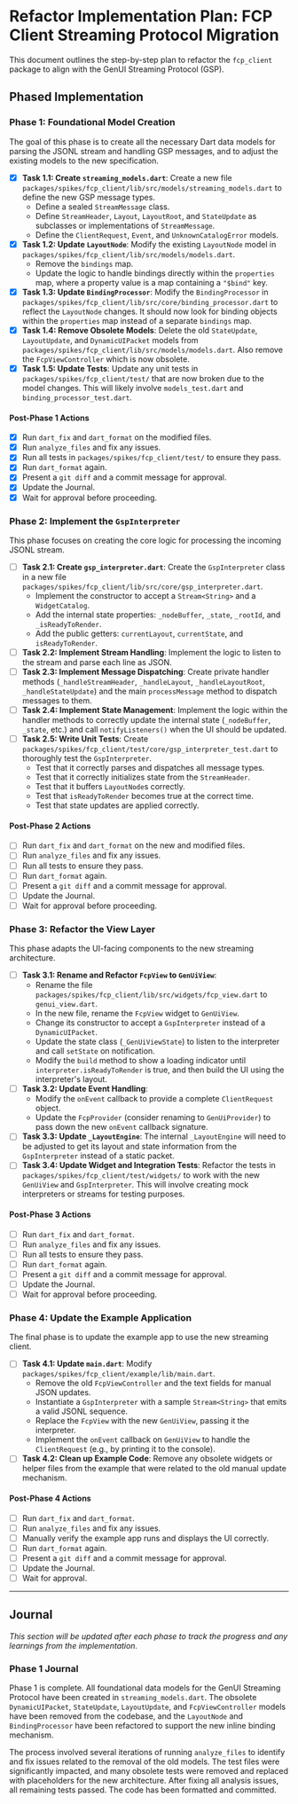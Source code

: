 # Refactor Implementation Plan: FCP Client Streaming Protocol Migration

This document outlines the step-by-step plan to refactor the `fcp_client` package to align with the GenUI Streaming Protocol (GSP).

## Phased Implementation

### Phase 1: Foundational Model Creation

The goal of this phase is to create all the necessary Dart data models for parsing the JSONL stream and handling GSP messages, and to adjust the existing models to the new specification.

- [x] **Task 1.1: Create `streaming_models.dart`**: Create a new file `packages/spikes/fcp_client/lib/src/models/streaming_models.dart` to define the new GSP message types.
  - Define a sealed `StreamMessage` class.
  - Define `StreamHeader`, `Layout`, `LayoutRoot`, and `StateUpdate` as subclasses or implementations of `StreamMessage`.
  - Define the `ClientRequest`, `Event`, and `UnknownCatalogError` models.
- [x] **Task 1.2: Update `LayoutNode`**: Modify the existing `LayoutNode` model in `packages/spikes/fcp_client/lib/src/models/models.dart`.
  - Remove the `bindings` map.
  - Update the logic to handle bindings directly within the `properties` map, where a property value is a map containing a `"$bind"` key.
- [x] **Task 1.3: Update `BindingProcessor`**: Modify the `BindingProcessor` in `packages/spikes/fcp_client/lib/src/core/binding_processor.dart` to reflect the `LayoutNode` changes. It should now look for binding objects within the `properties` map instead of a separate `bindings` map.
- [x] **Task 1.4: Remove Obsolete Models**: Delete the old `StateUpdate`, `LayoutUpdate`, and `DynamicUIPacket` models from `packages/spikes/fcp_client/lib/src/models/models.dart`. Also remove the `FcpViewController` which is now obsolete.
- [x] **Task 1.5: Update Tests**: Update any unit tests in `packages/spikes/fcp_client/test/` that are now broken due to the model changes. This will likely involve `models_test.dart` and `binding_processor_test.dart`.

#### Post-Phase 1 Actions

-   [x] Run `dart_fix` and `dart_format` on the modified files.
-   [x] Run `analyze_files` and fix any issues.
-   [x] Run all tests in `packages/spikes/fcp_client/test/` to ensure they pass.
-   [x] Run `dart_format` again.
-   [x] Present a `git diff` and a commit message for approval.
-   [x] Update the Journal.
-   [x] Wait for approval before proceeding.

### Phase 2: Implement the `GspInterpreter`

This phase focuses on creating the core logic for processing the incoming JSONL stream.

- [ ] **Task 2.1: Create `gsp_interpreter.dart`**: Create the `GspInterpreter` class in a new file `packages/spikes/fcp_client/lib/src/core/gsp_interpreter.dart`.
  - Implement the constructor to accept a `Stream<String>` and a `WidgetCatalog`.
  - Add the internal state properties: `_nodeBuffer`, `_state`, `_rootId`, and `_isReadyToRender`.
  - Add the public getters: `currentLayout`, `currentState`, and `isReadyToRender`.
- [ ] **Task 2.2: Implement Stream Handling**: Implement the logic to listen to the stream and parse each line as JSON.
- [ ] **Task 2.3: Implement Message Dispatching**: Create private handler methods (`_handleStreamHeader`, `_handleLayout`, `_handleLayoutRoot`, `_handleStateUpdate`) and the main `processMessage` method to dispatch messages to them.
- [ ] **Task 2.4: Implement State Management**: Implement the logic within the handler methods to correctly update the internal state (`_nodeBuffer`, `_state`, etc.) and call `notifyListeners()` when the UI should be updated.
- [ ] **Task 2.5: Write Unit Tests**: Create `packages/spikes/fcp_client/test/core/gsp_interpreter_test.dart` to thoroughly test the `GspInterpreter`.
  - Test that it correctly parses and dispatches all message types.
  - Test that it correctly initializes state from the `StreamHeader`.
  - Test that it buffers `LayoutNode`s correctly.
  - Test that `isReadyToRender` becomes true at the correct time.
  - Test that state updates are applied correctly.

#### Post-Phase 2 Actions

-   [ ] Run `dart_fix` and `dart_format` on the new and modified files.
-   [ ] Run `analyze_files` and fix any issues.
-   [ ] Run all tests to ensure they pass.
-   [ ] Run `dart_format` again.
-   [ ] Present a `git diff` and a commit message for approval.
-   [ ] Update the Journal.
-   [ ] Wait for approval before proceeding.

### Phase 3: Refactor the View Layer

This phase adapts the UI-facing components to the new streaming architecture.

- [ ] **Task 3.1: Rename and Refactor `FcpView` to `GenUiView`**:
  - Rename the file `packages/spikes/fcp_client/lib/src/widgets/fcp_view.dart` to `genui_view.dart`.
  - In the new file, rename the `FcpView` widget to `GenUiView`.
  - Change its constructor to accept a `GspInterpreter` instead of a `DynamicUIPacket`.
  - Update the state class (`_GenUiViewState`) to listen to the interpreter and call `setState` on notification.
  - Modify the `build` method to show a loading indicator until `interpreter.isReadyToRender` is true, and then build the UI using the interpreter's layout.
- [ ] **Task 3.2: Update Event Handling**:
  - Modify the `onEvent` callback to provide a complete `ClientRequest` object.
  - Update the `FcpProvider` (consider renaming to `GenUiProvider`) to pass down the new `onEvent` callback signature.
- [ ] **Task 3.3: Update `_LayoutEngine`**: The internal `_LayoutEngine` will need to be adjusted to get its layout and state information from the `GspInterpreter` instead of a static packet.
- [ ] **Task 3.4: Update Widget and Integration Tests**: Refactor the tests in `packages/spikes/fcp_client/test/widgets/` to work with the new `GenUiView` and `GspInterpreter`. This will involve creating mock interpreters or streams for testing purposes.

#### Post-Phase 3 Actions

-   [ ] Run `dart_fix` and `dart_format`.
-   [ ] Run `analyze_files` and fix any issues.
-   [ ] Run all tests to ensure they pass.
-   [ ] Run `dart_format` again.
-   [ ] Present a `git diff` and a commit message for approval.
-   [ ] Update the Journal.
-   [ ] Wait for approval before proceeding.

### Phase 4: Update the Example Application

The final phase is to update the example app to use the new streaming client.

- [ ] **Task 4.1: Update `main.dart`**: Modify `packages/spikes/fcp_client/example/lib/main.dart`.
  - Remove the old `FcpViewController` and the text fields for manual JSON updates.
  - Instantiate a `GspInterpreter` with a sample `Stream<String>` that emits a valid JSONL sequence.
  - Replace the `FcpView` with the new `GenUiView`, passing it the interpreter.
  - Implement the `onEvent` callback on `GenUiView` to handle the `ClientRequest` (e.g., by printing it to the console).
- [ ] **Task 4.2: Clean up Example Code**: Remove any obsolete widgets or helper files from the example that were related to the old manual update mechanism.

#### Post-Phase 4 Actions

- [ ] Run `dart_fix` and `dart_format`.
- [ ] Run `analyze_files` and fix any issues.
- [ ] Manually verify the example app runs and displays the UI correctly.
- [ ] Run `dart_format` again.
- [ ] Present a `git diff` and a commit message for approval.
- [ ] Update the Journal.
- [ ] Wait for approval.

---

## Journal

_This section will be updated after each phase to track the progress and any learnings from the implementation._

### **Phase 1 Journal**

Phase 1 is complete. All foundational data models for the GenUI Streaming Protocol have been created in `streaming_models.dart`. The obsolete `DynamicUIPacket`, `StateUpdate`, `LayoutUpdate`, and `FcpViewController` models have been removed from the codebase, and the `LayoutNode` and `BindingProcessor` have been refactored to support the new inline binding mechanism.

The process involved several iterations of running `analyze_files` to identify and fix issues related to the removal of the old models. The test files were significantly impacted, and many obsolete tests were removed and replaced with placeholders for the new architecture. After fixing all analysis issues, all remaining tests passed. The code has been formatted and committed.
